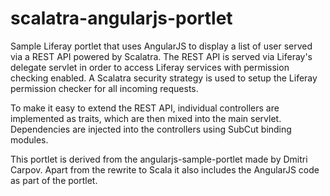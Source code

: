 scalatra-angularjs-portlet
==========================

Sample Liferay portlet that uses AngularJS to display a list of user
served via a REST API powered by Scalatra. The REST API is served via
Liferay's delegate servlet in order to access Liferay services with
permission checking enabled. A Scalatra security strategy is used to
setup the Liferay permission checker for all incoming requests.

To make it easy to extend the REST API, individual controllers are
implemented as traits, which are then mixed into the main servlet.
Dependencies are injected into the controllers using SubCut binding
modules.

This portlet is derived from the angularjs-sample-portlet made by Dmitri
Carpov. Apart from the rewrite to Scala it also includes the AngularJS
code as part of the portlet.
